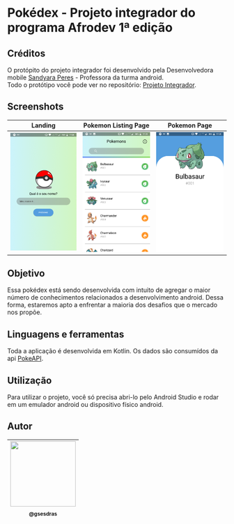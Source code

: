 # Pokédex - Projeto integrador do programa Afrodev 1ª edição

## Créditos
O protópito do projeto integrador foi desenvolvido pela Desenvolvedora mobile [Sandyara Peres] - Professora da turma android.<br/>
Todo o protótipo você pode ver no repositório: [Projeto Integrador].

## Screenshots

Landing                                  |  Pokemon Listing Page                         |  Pokemon Page
:---------------------------------------:|:---------------------------------------------:|:---------------------------------------------:
<img src="screenshots/landing.png" width="200px"/>  |  <img src="screenshots/pokemon_list.png" width="200px"/> |  <img src="screenshots/pokemon_activity.png" width="200px"/>


## Objetivo
Essa pokédex está sendo desenvolvida com intuito de agregar o maior número de conhecimentos relacionados a desenvolvimento android. 
Dessa forma, estaremos apto a enfrentar a maioria dos desafios que o mercado nos propõe.

## Linguagens e ferramentas
Toda a aplicação é desenvolvida em Kotlin. Os dados são consumídos da api [PokeAPI].

## Utilização
Para utilizar o projeto, você só precisa abri-lo pelo Android Studio e rodar em um emulador android ou dispositivo físico android.

## Autor

| [<img width="150px" height="150px" src="https://avatars0.githubusercontent.com/u/43199901?s=460&v=4"><br><sub>@gsesdras</sub>](https://github.com/gsesdras) |
|:---:|






[Sandyara Peres]: https://www.linkedin.com/in/sandyaraperes/
[Projeto Integrador]: https://github.com/SandyaraPeres/afrodev-android/
[PokeAPI]: https://pokeapi.co/
